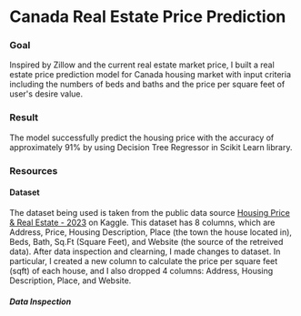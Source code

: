 # Canada Real Estate Price Prediction

### Goal
Inspired by Zillow and the current real estate market price, I built a real estate price prediction model for Canada housing market with input criteria including the numbers of beds and baths and the price per square feet of user's desire value.

### Result
The model successfully predict the housing price with the accuracy of approximately 91% by using Decision Tree Regressor in Scikit Learn library. 

### Resources
#### Dataset
The dataset being used is taken from the public data source [Housing Price & Real Estate - 2023](https://www.kaggle.com/datasets/reenapinto/housing-price-and-real-estate-2023) on Kaggle. This dataset has 8 columns, which are Address, Price, Housing Description, Place (the town the house located in), Beds, Bath, Sq.Ft (Square Feet), and Website (the source of the retreived data). After data inspection and clearning, I made changes to dataset. In particular, I created a new column to calculate the price per square feet (sqft) of each house, and I also dropped 4 columns: Address, Housing Description, Place, and Website. 

##### Data Inspection

